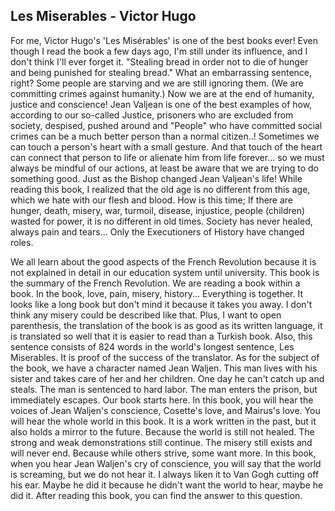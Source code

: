 ## Les Miserables - Victor Hugo

For me, Victor Hugo's 'Les Misérables' is one of the best books ever! Even though I read the book a few days ago, I'm still under its influence, and I don't think I'll ever forget it.
"Stealing bread in order not to die of hunger and being punished for stealing bread." What an embarrassing sentence, right? Some people are starving and we are still ignoring them. (We are committing crimes against humanity.) Now we are at the end of humanity, justice and conscience!
Jean Valjean is one of the best examples of how, according to our so-called Justice, prisoners who are excluded from society, despised, pushed around and "People" who have committed social crimes can be a much better person than a normal citizen..!
Sometimes we can touch a person's heart with a small gesture. And that touch of the heart can connect that person to life or alienate him from life forever... so we must always be mindful of our actions, at least be aware that we are trying to do something good. Just as the Bishop changed Jean Valjean's life!
While reading this book, I realized that the old age is no different from this age, which we hate with our flesh and blood. How is this time; If there are hunger, death, misery, war, turmoil, disease, injustice, people (children) wasted for power, it is no different in old times. Society has never healed, always pain and tears... Only the Executioners of History have changed roles.

We all learn about the good aspects of the French Revolution because it is not explained in detail in our education system until university. This book is the summary of the French Revolution. We are reading a book within a book. In the book, love, pain, misery, history... Everything is together. It looks like a long book but don't mind it because it takes you away. I don't think any misery could be described like that. Plus, I want to open parenthesis, the translation of the book is as good as its written language, it is translated so well that it is easier to read than a Turkish book. Also, this sentence consists of 824 words in the world's longest sentence, Les Miserables. It is proof of the success of the translator. As for the subject of the book, we have a character named Jean Waljen. This man lives with his sister and takes care of her and her children. One day he can't catch up and steals. The man is sentenced to hard labor. The man enters the prison, but immediately escapes. Our book starts here. In this book, you will hear the voices of Jean Waljen's conscience, Cosette's love, and Mairus's love. You will hear the whole world in this book. It is a work written in the past, but it also holds a mirror to the future. Because the world is still not healed. The strong and weak demonstrations still continue. The misery still exists and will never end. Because while others strive, some want more. In this book, when you hear Jean Waljen's cry of conscience, you will say that the world is screaming, but we do not hear it. I always liken it to Van Gogh cutting off his ear. Maybe he did it because he didn't want the world to hear, maybe he did it. After reading this book, you can find the answer to this question.